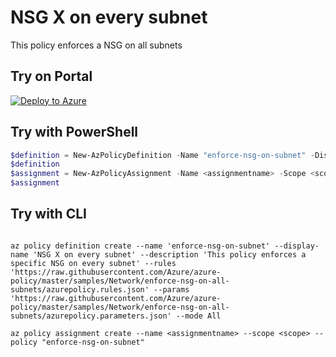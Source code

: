 # NSG X on every subnet

This policy enforces a NSG on all subnets

## Try on Portal

[![Deploy to Azure](http://azuredeploy.net/deploybutton.png)](https://portal.azure.com/#blade/Microsoft_Azure_Policy/CreatePolicyDefinitionBlade/uri/https%3A%2F%2Fraw.githubusercontent.com%2FAzure%2Fazure-policy%2Fmaster%2Fsamples%2FNetwork%2Fenforce-nsg-on-all-subnetst%2Fazurepolicy.json)

## Try with PowerShell

````powershell
$definition = New-AzPolicyDefinition -Name "enforce-nsg-on-subnet" -DisplayName "Enforce a NSG on all subnets" -description "This policy enforces a NSG on all subnets" -Policy 'https://raw.githubusercontent.com/Azure/azure-policy/master/samples/Network/enforce-nsg-on-all-subnets/azurepolicy.rules.json' -Parameter 'https://raw.githubusercontent.com/Azure/azure-policy/master/samples/Network/enforce-nsg-on-all-subnetss/azurepolicy.parameters.json' -Mode All
$definition
$assignment = New-AzPolicyAssignment -Name <assignmentname> -Scope <scope>  -nsgId <NSG Id> -PolicyDefinition $definition
$assignment 
````



## Try with CLI

````cli

az policy definition create --name 'enforce-nsg-on-subnet' --display-name 'NSG X on every subnet' --description 'This policy enforces a specific NSG on every subnet' --rules 'https://raw.githubusercontent.com/Azure/azure-policy/master/samples/Network/enforce-nsg-on-all-subnets/azurepolicy.rules.json' --params 'https://raw.githubusercontent.com/Azure/azure-policy/master/samples/Network/enforce-nsg-on-all-subnets/azurepolicy.parameters.json' --mode All

az policy assignment create --name <assignmentname> --scope <scope> --policy "enforce-nsg-on-subnet" 

````
